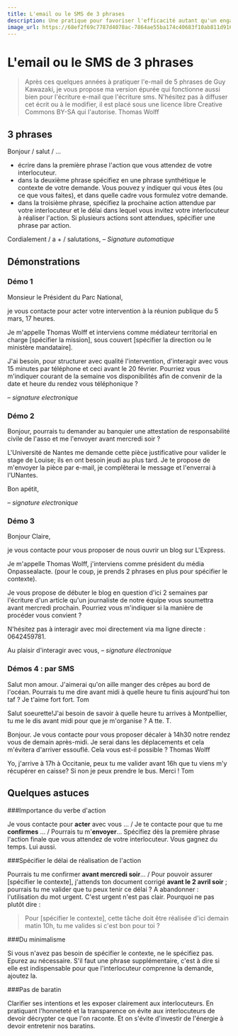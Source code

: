 ```yaml
---
title: L'email ou le SMS de 3 phrases
description: Une pratique pour favoriser l'efficacité autant qu'un engagement en équipe pour limiter l'infobesité.
image_url: https://68ef2f69c7787d4078ac-7864ae55ba174c40683f10ab811d9167.ssl.cf1.rackcdn.com/44-1.png
---
```


# L'email ou le SMS de 3 phrases

> Après ces quelques années à pratiquer l'e-mail de 5 phrases de Guy Kawazaki, je vous propose ma version épurée qui fonctionne aussi bien pour l'écriture e-mail que l'écriture sms. N'hésitez pas à diffuser cet écrit ou à le modifier, il est placé sous une licence libre Creative Commons BY-SA qui l'autorise. Thomas Wolff

## 3 phrases

Bonjour / salut / … 

* écrire dans la première phrase l'action que vous attendez de votre interlocuteur.
* dans la deuxième phrase spécifiez en une phrase synthétique le contexte de votre demande. Vous pouvez y indiquer qui vous êtes (ou ce que vous faites), et dans quelle cadre vous formulez votre demande.
* dans la troisième phrase, spécifiez la prochaine action attendue par votre interlocuteur et le délai dans lequel vous invitez votre interlocuteur à réaliser l'action. Si plusieurs actions sont attendues, spécifier une phrase par action. 

Cordialement / a + / salutations, 
–
*Signature automatique*

## Démonstrations

### Démo 1

Monsieur le Président du Parc National, 

je vous contacte pour acter votre intervention à la réunion publique du 5 mars, 17 heures. 

Je m'appelle Thomas Wolff et interviens comme médiateur territorial en charge [spécifier la mission], sous couvert [spécifier la direction ou le ministère mandataire]. 

J'ai besoin, pour structurer avec qualité l'intervention, d'interagir avec vous 15 minutes par téléphone et ceci avant le 20 février. Pourriez vous m'indiquer courant de la semaine vos disponibilités afin de convenir de la date et heure du rendez vous téléphonique ? 

–
*signature electronique*

### Démo  2 

Bonjour, 
pourrais tu demander au banquier une attestation de responsabilité civile de l'asso et me l'envoyer avant mercredi soir ? 

L'Université de Nantes me demande cette pièce justificative pour valider le stage de Louise; ils en ont besoin jeudi au plus tard. 
Je te propose de m'envoyer la pièce par e-mail, je complêterai le message et l'enverrai à l'UNantes. 

Bon apétit,

–
*signature electronique*

### Démo 3

Bonjour Claire,

je vous contacte pour vous proposer de nous ouvrir un blog sur L'Express. 

Je m'appelle Thomas Wolff, j'interviens comme président du média Onpassealacte. (pour le coup, je prends 2 phrases en plus pour spécifier le contexte). 

Je vous propose de débuter le blog en question d'ici 2 semaines par l'écriture d'un article qu'un journaliste de notre équipe vous soumettra avant mercredi prochain. Pourriez vous m'indiquer si la manière de procéder vous convient ? 

N'hésitez pas à interagir avec moi directement via ma ligne directe : 0642459781. 

Au plaisir d'interagir avec vous,
–
*signature électronique*

### Démos 4 : par SMS

Salut mon amour. J'aimerai qu'on aille manger des crêpes au bord de l'océan. Pourrais tu me dire avant midi à quelle heure tu finis aujourd'hui ton taf ? Je t'aime fort fort. Tom

Salut soeurette!J'ai besoin de savoir à quelle heure tu arrives à Montpellier, tu me le dis avant midi pour que je m'organise ? A tte. T. 

Bonjour. Je vous contacte pour vous proposer décaler à 14h30 notre rendez vous de demain après-midi. Je serai dans les déplacements et cela m'évitera d'arriver essouflé. Cela vous est-il possible ? Thomas Wolff

Yo, j'arrive à 17h à Occitanie, peux tu me valider avant 16h que tu viens m'y récupérer en caisse? Si non je peux prendre le bus. Merci ! Tom

## Quelques astuces

###Importance du verbe d'action

Je vous contacte pour **acter** avec vous … / Je te contacte pour que tu me **confirmes** … / Pourrais tu m'**envoyer**… 
Spécifiez dès la première phrase l'action finale que vous attendez de votre interlocuteur. Vous gagnez du temps. Lui aussi. 

###Spécifier le délai de réalisation de l'action

Pourrais tu me confirmer **avant mercredi soir**… / Pour pouvoir assurer [spécifier le contexte], j'attends ton document corrigé **avant le 2 avril soir** ; pourrais tu me valider que tu peux tenir ce délai ? 
A abandonner : l'utilisation du mot urgent. C'est urgent n'est pas clair. Pourquoi ne pas plutôt dire :

> Pour [spécifier le contexte], cette tâche doit être réalisée d'ici demain matin 10h, tu me valides si c'est bon pour toi ? 

###Du minimalisme

Si vous n'avez pas besoin de spécifier le contexte, ne le spécifiez pas. Epurez au nécessaire. S'il faut une phrase supplémentaire, c'est à dire si elle est indispensable pour que l'interlocuteur comprenne la demande, ajoutez la. 

###Pas de baratin

Clarifier ses intentions et les exposer clairement aux interlocuteurs. En pratiquant l'honneteté et la transparence on évite aux interlocuteurs de devoir décrypter ce que l'on raconte. Et on s'évite d'investir de l'énergie à devoir entretenir nos baratins. 
